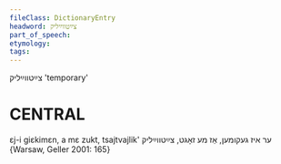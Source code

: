 ```yaml
---
fileClass: DictionaryEntry
headword: צײַטווײַליק
part_of_speech: 
etymology: 
tags: 
---
```

צײַטווײַליק
'temporary'

CENTRAL
========

ɛj-i giɛkimɛn, a mɛ zukt, tsajtvajlik' ער איז געקומען, אַז מע זאָגט, צײַטווײַליק {Warsaw, Geller 2001: 165}
